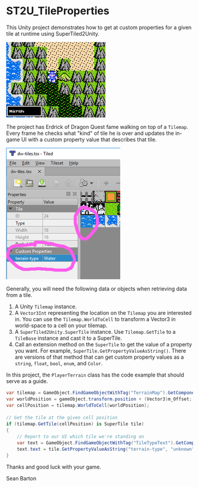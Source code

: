 # ST2U_TileProperties

This Unity project demonstrates how to get at custom properties for a given tile at runtime using SuperTiled2Unity.

![Dragon Warrior Example](./docs/get-tile-type.gif)

The project has Erdrick of Dragon Quest fame walking on top of a `Tilemap`. Every frame he checks what "kind" of tile he is over and updates the in-game UI with a custom property value that describes that tile.

![Tiled Custom Properties](./docs/tiled-custom-tile-props.png)

Generally, you will need the following data or objects when retrieving data from a tile.

1. A Unity `Tilemap` instance.
2. A `Vector3Int` representing the location on the `Tilemap` you are interested in. You can use the `Tilemap.WorldToCell` to transform a Vector3 in world-space to a cell on your tilemap.
3. A `SuperTiled2Unity.SuperTile` instance. Use `Tilemap.GetTile` to a `TileBase` instance and cast it to a SuperTile.
4. Call an extension method on the `SuperTile` to get the value of a property you want. For example, `SuperTile.GetPropertyValueAsString()`. There are versions of that method that can get custom property values as a `string`, `float`, `bool`, `enum`, and `Color`.

In this project, the `PlayerTerrain` class has the code example that should serve as a guide.

```cs
var tilemap = GameObject.FindGameObjectWithTag("TerrainMap").GetComponent<Tilemap>();
var worldPosition = gameObject.transform.position + (Vector3)m_Offset;
var cellPosition = tilemap.WorldToCell(worldPosition);

// Get the tile at the given cell position
if (tilemap.GetTile(cellPosition) is SuperTile tile)
{
    // Report to our UI which tile we're standing on
    var text = GameObject.FindGameObjectWithTag("TileTypeText").GetComponent<TextMeshProUGUI>();
    text.text = tile.GetPropertyValueAsString("terrain-type", "unknown");
}
```

Thanks and good luck with your game.

Sean Barton